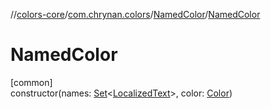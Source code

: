 //[colors-core](../../../index.md)/[com.chrynan.colors](../index.md)/[NamedColor](index.md)/[NamedColor](-named-color.md)

# NamedColor

[common]\
constructor(names: [Set](https://kotlinlang.org/api/latest/jvm/stdlib/kotlin.collections/-set/index.html)&lt;[LocalizedText](../-localized-text/index.md)&gt;, color: [Color](../-color/index.md))

